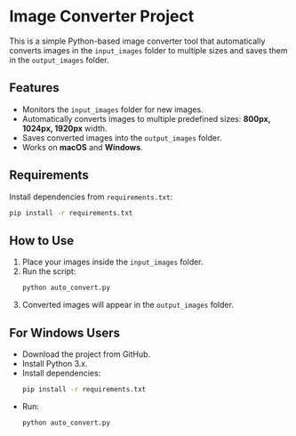 # Image Converter Project

This is a simple Python-based image converter tool that automatically converts images in the `input_images` folder to multiple sizes and saves them in the `output_images` folder.  

## Features
- Monitors the `input_images` folder for new images.  
- Automatically converts images to multiple predefined sizes: **800px, 1024px, 1920px** width.  
- Saves converted images into the `output_images` folder.  
- Works on **macOS** and **Windows**.  

## Requirements
Install dependencies from `requirements.txt`:
```bash
pip install -r requirements.txt
```

## How to Use
1. Place your images inside the `input_images` folder.
2. Run the script:
   ```bash
   python auto_convert.py
   ```
3. Converted images will appear in the `output_images` folder.

## For Windows Users
- Download the project from GitHub.
- Install Python 3.x.
- Install dependencies:
  ```bash
  pip install -r requirements.txt
  ```
- Run:
  ```bash
  python auto_convert.py
  ```
